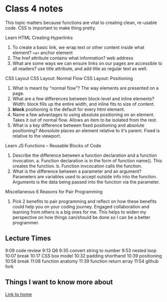 # Class 4 notes

This topic matters because functions are vital to creating clean, re-usable code.  CSS is important to make thing pretty.

Learn HTML
Creating Hyperlinks

1. To create a basic link, we wrap text or other content inside what element?  `<a>` anchor element
2. The href attribute contains what information?  web address
3. What are some ways we can ensure links on our pages are accessible to all readers?  use title attribute, and add title as regular text as well.

CSS Layout
CSS Layout: Normal Flow CSS Layout: Positioning

1. What is meant by “normal flow”?  The way elements are presented on a page.
2. What are a few differences between block-level and inline elements?  Width: block fills up the entire width, and inline fits to size of content.
3. **block** positioning is the default for every html element.
4. Name a few advantages to using absolute positioning on an element.   Takes it out of normal flow.  Allows an item to be isolated from the rest.
5. What is a key difference between fixed positioning and absolute positioning?  Abosolute places an element relative to it's parent.  Fixed is relative to the viewport.

Learn JS
Functions – Reusable Blocks of Code

1. Describe the difference between a function declaration and a function invocation.
  a. Function declaration is in the form of function name().  This creates the function.
  b. Function invcocation calls the function.
2. What is the difference between a parameter and an argument?  Parameters are variables used to accept outside info into the function.  Arguments is the data being passed into the function via the parameter.

Miscellaneous
6 Reasons for Pair Programming

1. Pick 2 benefits to pair programming and reflect on how these benefits could help you on your coding journey.  Engaged collaboration and learning from others is a big ones for me.  This helps to widen my perspective on how things can/should be done so I can be a better programmer.

## Lecture Times

9:09 code review
9:13 Q6
9:35 convert string to number
9:53 nested loop
10:07 break
10:17 CSS box model
10:32 padding shorthand
10:39 positioning
10:58 break
11:08 function anatomy
11:39 function return array
11:54 github fork

## Things I want to know more about

[Link to home](https://mikeshen7.github.io/reading-notes)
